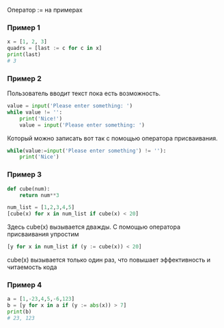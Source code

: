 Оператор := на примерах

### Пример 1
```python
x = [1, 2, 3]
quadrs = [last := c for c in x]
print(last)
# 3
```

### Пример 2
Пользователь вводит текст пока есть возможность.
```python
value = input('Please enter something: ')
while value != '':
    print('Nice!')
    value = input('Please enter something: ')
```
Который можно записать вот так с помощью оператора присваивания.
```python
while(value:=input('Please enter something') != ''):
    print('Nice')
```

### Пример 3
```python
def cube(num):
    return num**3

num_list = [1,2,3,4,5]
[cube(x) for x in num_list if cube(x) < 20]
```
Здесь cube(x) вызывается дважды. С помощью оператора присваивания упростим
```python
[y for x in num_list if (y := cube(x)) < 20]
```
cube(x) вызывается только один раз, что повышает эффективность и читаемость кода

### Пример 4
```python
a = [1,-23,4,5,-6,123]
b = [y for x in a if (y := abs(x)) > 7]
print(b)
# 23, 123
```